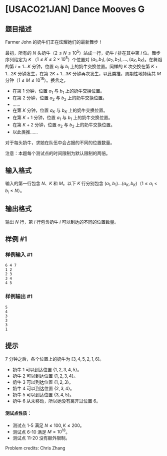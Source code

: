 # [USACO21JAN] Dance Mooves G

## 题目描述

Farmer John 的奶牛们正在炫耀她们的最新舞步！

最初，所有的 $N$ 头奶牛（$2≤N≤10^5$）站成一行，奶牛 $i$ 排在其中第 $i$ 位。舞步序列给定为 $K$ （$1≤K≤2\times10^5$）个位置对 $(a_1,b_1),(a_2,b_2),…,(a_K,b_K)$。在舞蹈的第 $i=1…K$ 分钟，位置 $a_i$ 与 $b_i$ 上的奶牛交换位置。同样的 $K$ 次交换在第 $K+1…2K$ 分钟发生，在第 $2K+1…3K$ 分钟再次发生，以此类推，周期性地持续共 $M$ 分钟（$1≤M≤10^{18}$）。换言之， 

 - 在第 $1$ 分钟，位置 $a_1$ 与 $b_1$ 上的奶牛交换位置。
 - 在第 $2$ 分钟，位置 $a_2$ 与 $b_2$ 上的奶牛交换位置。
 - ……
 - 在第 $K$ 分钟，位置 $a_K$ 与 $b_K$ 上的奶牛交换位置。
 - 在第 $K+1$ 分钟，位置 $a_1$ 与 $b_1$ 上的奶牛交换位置。
 - 在第 $K+2$ 分钟，位置 $a_2$ 与 $b_2$ 上的奶牛交换位置。
 - 以此类推……

对于每头奶牛，求她在队伍中会占据的不同的位置数量。

注意：本题每个测试点的时间限制为默认限制的两倍。 

## 输入格式

输入的第一行包含 $N$、$K$ 和 $M$。以下 $K$ 行分别包含 $(a_1,b_1)…(a_K,b_K)$（$1≤a_i<b_i≤N$）。 

## 输出格式

输出 $N$ 行，第 $i$ 行包含奶牛 $i$ 可以到达的不同的位置数量。 

## 样例 #1

### 样例输入 #1
```
6 4 7
1 2
2 3
3 4
4 5
```

### 样例输出 #1

```
5
4
3
3
3
1
```

## 提示

$7$ 分钟之后，各个位置上的奶牛为 $[3,4,5,2,1,6]$。

 - 奶牛 $1$ 可以到达位置 $\{1,2,3,4,5\}$。
 - 奶牛 $2$ 可以到达位置 $\{1,2,3,4\}$。
 - 奶牛 $3$ 可以到达位置 $\{1,2,3\}$。
 - 奶牛 $4$ 可以到达位置 $\{2,3,4\}$。
 - 奶牛 $5$ 可以到达位置 $\{3,4,5\}$。
 - 奶牛 $6$ 从未移动，所以她没有离开过位置 $6$。
 
#### 测试点性质：

 - 测试点 1-5 满足 $N≤100,K≤200$。
 - 测试点 6-10 满足 $M=10^{18}$。
 - 测试点 11-20 没有额外限制。

Problem credits: Chris Zhang 
